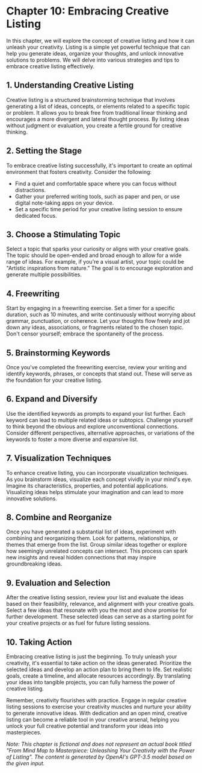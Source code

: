 Chapter 10: Embracing Creative Listing
======================================

In this chapter, we will explore the concept of creative listing and how it can unleash your creativity. Listing is a simple yet powerful technique that can help you generate ideas, organize your thoughts, and unlock innovative solutions to problems. We will delve into various strategies and tips to embrace creative listing effectively.

**1. Understanding Creative Listing**
-------------------------------------

Creative listing is a structured brainstorming technique that involves generating a list of ideas, concepts, or elements related to a specific topic or problem. It allows you to break free from traditional linear thinking and encourages a more divergent and lateral thought process. By listing ideas without judgment or evaluation, you create a fertile ground for creative thinking.

**2. Setting the Stage**
------------------------

To embrace creative listing successfully, it's important to create an optimal environment that fosters creativity. Consider the following:

* Find a quiet and comfortable space where you can focus without distractions.
* Gather your preferred writing tools, such as paper and pen, or use digital note-taking apps on your device.
* Set a specific time period for your creative listing session to ensure dedicated focus.

**3. Choose a Stimulating Topic**
---------------------------------

Select a topic that sparks your curiosity or aligns with your creative goals. The topic should be open-ended and broad enough to allow for a wide range of ideas. For example, if you're a visual artist, your topic could be "Artistic inspirations from nature." The goal is to encourage exploration and generate multiple possibilities.

**4. Freewriting**
------------------

Start by engaging in a freewriting exercise. Set a timer for a specific duration, such as 10 minutes, and write continuously without worrying about grammar, punctuation, or coherence. Let your thoughts flow freely and jot down any ideas, associations, or fragments related to the chosen topic. Don't censor yourself; embrace the spontaneity of the process.

**5. Brainstorming Keywords**
-----------------------------

Once you've completed the freewriting exercise, review your writing and identify keywords, phrases, or concepts that stand out. These will serve as the foundation for your creative listing.

**6. Expand and Diversify**
---------------------------

Use the identified keywords as prompts to expand your list further. Each keyword can lead to multiple related ideas or subtopics. Challenge yourself to think beyond the obvious and explore unconventional connections. Consider different perspectives, alternative approaches, or variations of the keywords to foster a more diverse and expansive list.

**7. Visualization Techniques**
-------------------------------

To enhance creative listing, you can incorporate visualization techniques. As you brainstorm ideas, visualize each concept vividly in your mind's eye. Imagine its characteristics, properties, and potential applications. Visualizing ideas helps stimulate your imagination and can lead to more innovative solutions.

**8. Combine and Reorganize**
-----------------------------

Once you have generated a substantial list of ideas, experiment with combining and reorganizing them. Look for patterns, relationships, or themes that emerge from the list. Group similar ideas together or explore how seemingly unrelated concepts can intersect. This process can spark new insights and reveal hidden connections that may inspire groundbreaking ideas.

**9. Evaluation and Selection**
-------------------------------

After the creative listing session, review your list and evaluate the ideas based on their feasibility, relevance, and alignment with your creative goals. Select a few ideas that resonate with you the most and show promise for further development. These selected ideas can serve as a starting point for your creative projects or as fuel for future listing sessions.

**10. Taking Action**
---------------------

Embracing creative listing is just the beginning. To truly unleash your creativity, it's essential to take action on the ideas generated. Prioritize the selected ideas and develop an action plan to bring them to life. Set realistic goals, create a timeline, and allocate resources accordingly. By translating your ideas into tangible projects, you can fully harness the power of creative listing.

Remember, creativity flourishes with practice. Engage in regular creative listing sessions to exercise your creativity muscles and nurture your ability to generate innovative ideas. With dedication and an open mind, creative listing can become a reliable tool in your creative arsenal, helping you unlock your full creative potential and transform your ideas into masterpieces.

*Note: This chapter is fictional and does not represent an actual book titled "From Mind Map to Masterpiece: Unleashing Your Creativity with the Power of Listing". The content is generated by OpenAI's GPT-3.5 model based on the given input.*
